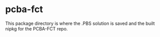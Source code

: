 # pcba-fct

This package directory is where the .PBS solution is saved and the built nipkg for the PCBA-FCT repo.